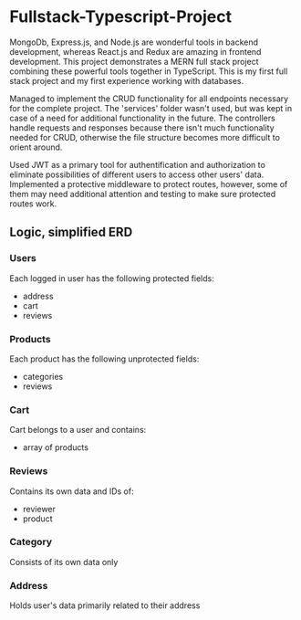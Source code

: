 # Fullstack-Typescript-Project

MongoDb, Express.js, and Node.js are wonderful tools in backend development, whereas React.js and Redux are amazing in frontend development. This project demonstrates a MERN full stack project combining these powerful tools together in TypeScript. This is my first full stack project and my first experience working with databases.<br>

Managed to implement the CRUD functionality for all endpoints necessary for the complete project. The 'services' folder wasn't used, but was kept in case of a need for additional functionality in the future. The controllers handle requests and responses because there isn't much functionality needed for CRUD, otherwise the file structure becomes more difficult to orient around.<br>

Used JWT as a primary tool for authentification and authorization to eliminate possibilities of different users to access other users' data. Implemented a protective middleware to protect routes, however, some of them may need additional attention and testing to make sure protected routes work.

## Logic, simplified ERD

### Users
Each logged in user has the following protected fields:
- address
- cart
- reviews

### Products
Each product has the following unprotected fields:
- categories
- reviews

### Cart
Cart belongs to a user and contains:
- array of products

### Reviews
Contains its own data and IDs of:
- reviewer
- product

### Category
Consists of its own data only

### Address
Holds user's data primarily related to their address
